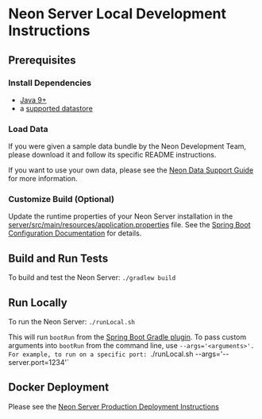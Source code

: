 # Neon Server Local Development Instructions

## Prerequisites

### Install Dependencies

- [Java 9+](https://www.oracle.com/technetwork/java/javase/downloads/jdk12-downloads-5295953.html)
- a [supported datastore](./DATA_SUPPORT_GUIDE.md)

### Load Data

If you were given a sample data bundle by the Neon Development Team, please download it and follow its specific README instructions.

If you want to use your own data, please see the [Neon Data Support Guide](https://github.com/NextCenturyCorporation/neon-server/blob/master/DATA_SUPPORT_GUIDE.md) for more information.

### Customize Build (Optional)

Update the runtime properties of your Neon Server installation in the [server/src/main/resources/application.properties](./server/src/main/resources/application.properties) file.  See the [Spring Boot Configuration Documentation](https://docs.spring.io/spring-boot/docs/current/reference/html/boot-features-external-config.html) for details.

## Build and Run Tests

To build and test the Neon Server: `./gradlew build`

## Run Locally

To run the Neon Server: `./runLocal.sh`

This will run `bootRun` from the [Spring Boot Gradle plugin](https://docs.spring.io/spring-boot/docs/current/reference/html/using-boot-running-your-application.html#using-boot-running-with-the-gradle-plugin).  To pass custom arguments into `bootRun` from the command line, use `--args='<arguments>'.  For example, to run on a specific port: `./runLocal.sh --args='--server.port=1234'`

## Docker Deployment

Please see the [Neon Server Production Deployment Instructions](./PRODUCTION_DEPLOYMENT_INSTRUCTIONS.md)
